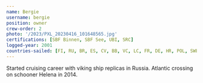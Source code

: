```yaml
---
name: Bergie
username: bergie
position: owner
crew-order: 2
photo: '/2023/PXL_20230416_101648565.jpg'
certifications: [SBF Binnen, SBF See, UBI, SRC]
logged-year: 2001
countries-sailed: [FI, RU, BR, ES, CV, BB, VC, LC, FR, DE, HR, POL, SWE, DK, AX, EST ]
---
```

Started cruising career with viking ship replicas in Russia.
Atlantic crossing on schooner Helena in 2014.
